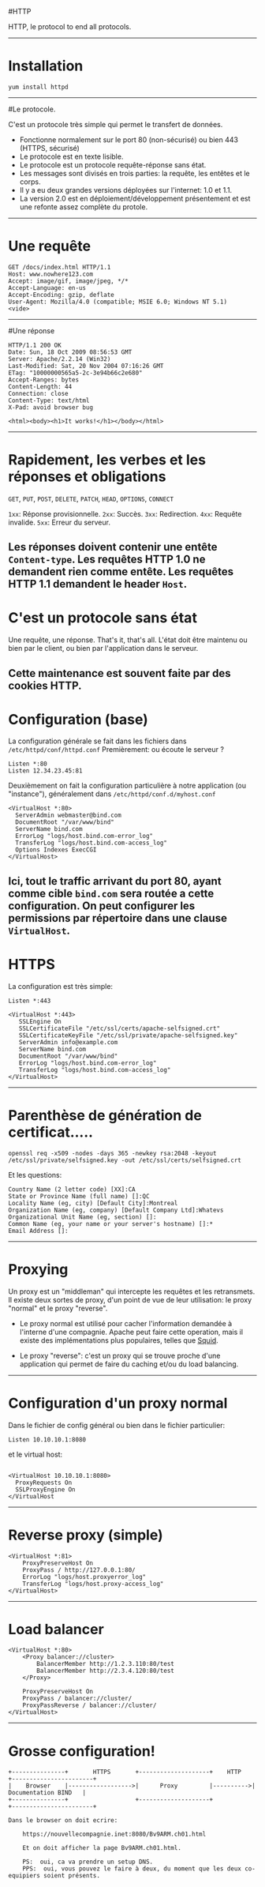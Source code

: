 #HTTP

HTTP, le protocol to end all protocols.

----

# Installation
 `yum install httpd`
 
----
 #Le protocole.

C'est un protocole très simple qui permet le transfert de données.

* Fonctionne normalement sur le port 80 (non-sécurisé) ou bien 443 (HTTPS, sécurisé)
* Le protocole est en texte lisible.
* Le protocole est un protocole requête-réponse sans état.
* Les messages sont divisés en trois parties:  la requête, les entêtes et le corps.
* Il y a eu deux grandes versions déployées sur l'internet: 1.0 et 1.1.
* La version 2.0 est en déploiement/développement présentement et est une refonte assez complète du protole.
----
# Une requête

```
GET /docs/index.html HTTP/1.1
Host: www.nowhere123.com
Accept: image/gif, image/jpeg, */*
Accept-Language: en-us
Accept-Encoding: gzip, deflate
User-Agent: Mozilla/4.0 (compatible; MSIE 6.0; Windows NT 5.1)
<vide>
```

----
#Une réponse

```
HTTP/1.1 200 OK
Date: Sun, 18 Oct 2009 08:56:53 GMT
Server: Apache/2.2.14 (Win32)
Last-Modified: Sat, 20 Nov 2004 07:16:26 GMT
ETag: "10000000565a5-2c-3e94b66c2e680"
Accept-Ranges: bytes
Content-Length: 44
Connection: close
Content-Type: text/html
X-Pad: avoid browser bug
  
<html><body><h1>It works!</h1></body></html>
```
----
# Rapidement, les verbes et les réponses et obligations

`GET`, `PUT`, `POST`, `DELETE`, `PATCH`, `HEAD`, `OPTIONS`, `CONNECT`

`1xx`: Réponse provisionnelle.
`2xx`: Succès.
`3xx`: Redirection.
`4xx`: Requête invalide.
`5xx`: Erreur du serveur.

Les réponses doivent contenir une entête `Content-type`.
Les requêtes HTTP 1.0 ne demandent rien comme entête.
Les requêtes HTTP 1.1 demandent le header `Host`.
----
# C'est un protocole sans état

Une requête, une réponse.  That's it, that's all.  L'état doit être maintenu ou bien par le client, 
ou bien par l'application dans le serveur.

Cette maintenance est souvent faite par des cookies HTTP.
---

# Configuration (base)

La configuration générale se fait dans les fichiers dans `/etc/httpd/conf/httpd.conf`
Premièrement:  ou écoute le serveur ?
```
Listen *:80
Listen 12.34.23.45:81
```

Deuxièmement on fait la configuration particulière à notre application (ou "instance"), généralement dans `/etc/httpd/conf.d/myhost.conf`
```
<VirtualHost *:80>
  ServerAdmin webmaster@bind.com
  DocumentRoot "/var/www/bind"
  ServerName bind.com
  ErrorLog "logs/host.bind.com-error_log"
  TransferLog "logs/host.bind.com-access_log"
  Options Indexes ExecCGI
</VirtualHost>
```

Ici, tout le traffic arrivant du port 80, ayant comme cible `bind.com` sera routée a cette configuration.
On peut configurer les permissions par répertoire dans une clause `VirtualHost`.
----
# HTTPS
La configuration est très simple:
```
Listen *:443

<VirtualHost *:443>
   SSLEngine On
   SSLCertificateFile "/etc/ssl/certs/apache-selfsigned.crt"
   SSLCertificateKeyFile "/etc/ssl/private/apache-selfsigned.key"
   ServerAdmin info@example.com
   ServerName bind.com
   DocumentRoot "/var/www/bind"
   ErrorLog "logs/host.bind.com-error_log"
   TransferLog "logs/host.bind.com-access_log"
</VirtualHost>
```
----
# Parenthèse de génération de certificat.....

`openssl req -x509 -nodes -days 365 -newkey rsa:2048 -keyout /etc/ssl/private/selfsigned.key -out /etc/ssl/certs/selfsigned.crt`

Et les questions:
```
Country Name (2 letter code) [XX]:CA
State or Province Name (full name) []:QC
Locality Name (eg, city) [Default City]:Montreal
Organization Name (eg, company) [Default Company Ltd]:Whatevs
Organizational Unit Name (eg, section) []:
Common Name (eg, your name or your server's hostname) []:*
Email Address []:
```

----
# Proxying

Un proxy est un "middleman" qui intercepte les requêtes et les retransmets.  Il existe deux sortes de proxy, d'un point de vue de leur utilisation:
le proxy "normal" et le proxy "reverse".  

* Le proxy normal est utilisé pour cacher l'information demandée à l'interne d'une compagnie.  Apache peut faire cette operation, mais il existe des implémentations plus populaires,
  telles que [Squid](http://www.squid-cache.org/).

* Le proxy "reverse":  c'est un proxy qui se trouve proche d'une application qui permet de faire du caching et/ou du load balancing.
-----
# Configuration d'un proxy normal

Dans le fichier de config général ou bien dans le fichier particulier:
```
Listen 10.10.10.1:8080
```

et le virtual host:

```
 
<VirtualHost 10.10.10.1:8080>
  ProxyRequests On
  SSLProxyEngine On
</VirtualHost
```   

----
# Reverse proxy (simple)

```
<VirtualHost *:81>
    ProxyPreserveHost On
    ProxyPass / http://127.0.0.1:80/
    ErrorLog "logs/host.proxyerror_log"
    TransferLog "logs/host.proxy-access_log"
</VirtualHost>
```

----
# Load balancer

```
<VirtualHost *:80>
    <Proxy balancer://cluster>
        BalancerMember http://1.2.3.110:80/test
        BalancerMember http://2.3.4.120:80/test
    </Proxy>

    ProxyPreserveHost On
    ProxyPass / balancer://cluster/
    ProxyPassReverse / balancer://cluster/
</VirtualHost>
```
----
# Grosse configuration!

```
+---------------+       HTTPS       +--------------------+    HTTP   +-----------------------+
|    Browser    |------------------>|      Proxy         |---------->|  Documentation BIND   |
+---------------+                   +--------------------+           +-----------------------+

Dans le browser on doit ecrire:

    https://nouvellecompagnie.inet:8080/Bv9ARM.ch01.html

    Et on doit afficher la page Bv9ARM.ch01.html.
    
    PS:  oui, ca va prendre un setup DNS.
    PPS:  oui, vous pouvez le faire à deux, du moment que les deux co-equipiers soient présents.
``` 

